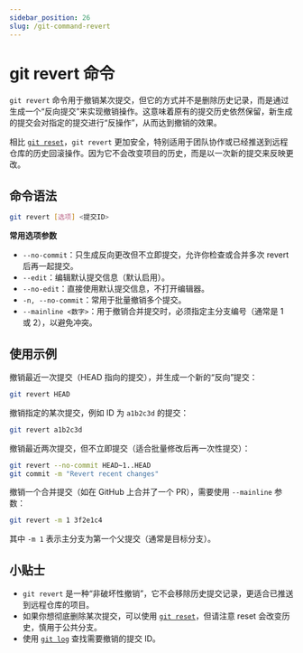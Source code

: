 ```yaml
---
sidebar_position: 26
slug: /git-command-revert
---
```


# git revert 命令

`git revert` 命令用于撤销某次提交，但它的方式并不是删除历史记录，而是通过生成一个“反向提交”来实现撤销操作。这意味着原有的提交历史依然保留，新生成的提交会对指定的提交进行“反操作”，从而达到撤销的效果。

相比 [`git reset`](/git/git-command-reset/)，`git revert` 更加安全，特别适用于团队协作或已经推送到远程仓库的历史回滚操作。因为它不会改变项目的历史，而是以一次新的提交来反映更改。



## 命令语法

```bash
git revert [选项] <提交ID>
```

**常用选项参数**

- `--no-commit`：只生成反向更改但不立即提交，允许你检查或合并多次 revert 后再一起提交。
- `--edit`：编辑默认提交信息（默认启用）。
- `--no-edit`：直接使用默认提交信息，不打开编辑器。
- `-n, --no-commit`：常用于批量撤销多个提交。
- `--mainline <数字>`：用于撤销合并提交时，必须指定主分支编号（通常是 1 或 2），以避免冲突。



## 使用示例

撤销最近一次提交（HEAD 指向的提交），并生成一个新的“反向”提交：

```bash
git revert HEAD
```

撤销指定的某次提交，例如 ID 为 `a1b2c3d` 的提交：

```bash
git revert a1b2c3d
```

撤销最近两次提交，但不立即提交（适合批量修改后再一次性提交）：

```bash
git revert --no-commit HEAD~1..HEAD
git commit -m "Revert recent changes"
```

撤销一个合并提交（如在 GitHub 上合并了一个 PR），需要使用 `--mainline` 参数：

```bash
git revert -m 1 3f2e1c4
```

其中 `-m 1` 表示主分支为第一个父提交（通常是目标分支）。



## 小贴士

- `git revert` 是一种“非破坏性撤销”，它不会移除历史提交记录，更适合已推送到远程仓库的项目。
- 如果你想彻底删除某次提交，可以使用 [`git reset`](/git/git-command-reset/)，但请注意 reset 会改变历史，慎用于公共分支。
- 使用 [`git log`](/git/git-command-log/) 查找需要撤销的提交 ID。
